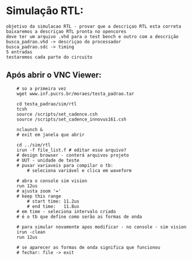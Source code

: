 # Simulação RTL:

    objetivo da simulacao RTL - provar que a descriçao RTL esta correta
    baixaremos a descriçao RTL pronta no opencores
    deve ter um arquivo .vhd para o test bench e outro com a descrição
    busca_padrao.vhd -> descriçao do processador
    busca_padrao.sdc -> timing
    5 entradas
    testaremos cada parte do circuito

## Após abrir o VNC Viewer:

~~~shell
    # so a primeira vez
    wget www.inf.pucrs.br/moraes/testa_padrao.tar

    cd testa_padrao/sim/rtl
    tcsh
    source /scripts/set_cadence.csh
    source /scripts/set_cadence_innovus161.csh

    nclaunch &
    # exit em janela que abrir

    cd ../sim/rtl
    irun -f file_list.f # editar esse arquivo?
    # design browser - conterá arquivos projeto
    # UUT - unidade de teste
    # puxar variaveis para compilar o tb:
        # seleciona variável e clica em waveform

    # abra o console sim vision
    run 12us
    # ajusta zoom '='
    # keep this range
        # start time: 11.2us
        # end time:   11.8us
    # em time - seleciona intervalo criado
    # é o tb que define como serão as formas de onda

    # para simular novamente apos modificar - no console - sim vision
    irun -clean
    run 12us

    # se aparecer as formas de onda significa que funcionou
    # fechar: file -> exit
~~~







